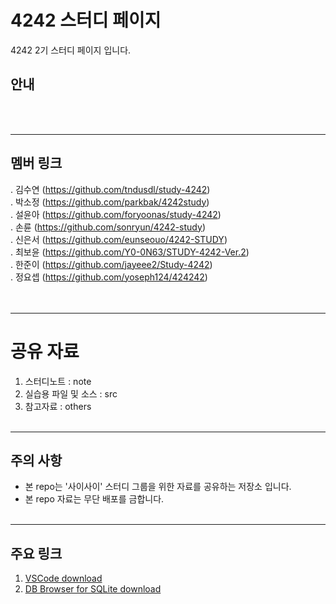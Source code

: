 # 4242 스터디 페이지
4242 2기 스터디 페이지 입니다.
<br>

## 안내

<br><br>

-----------------------------------

## 멤버 링크
. 김수연 (https://github.com/tndusdl/study-4242)<br>
. 박소정 (https://github.com/parkbak/4242study) <br>
. 설윤아 (https://github.com/foryoonas/study-4242) <br>
. 손륜   (https://github.com/sonryun/4242-study)<br>
. 신은서 (https://github.com/eunseouo/4242-STUDY) <br>
. 최보윤 (https://github.com/Y0-0N63/STUDY-4242-Ver.2) <br>
. 한준이 (https://github.com/jayeee2/Study-4242) <br>
. 정요셉 (https://github.com/yoseph124/424242) <br>
<br><br>


-----------------------------------
# 공유 자료

1. 스터디노트 : note 
2. 실습용 파일 및 소스 : src
3. 참고자료 : others
<br><br>

-----------------------------------
## 주의 사항
* 본 repo는 '사이사이' 스터디 그룹을 위한 자료를 공유하는 저장소 입니다. 
* 본 repo 자료는 무단 배포를 금합니다.
<br><br>

-----------------------------------

## 주요 링크
1. [VSCode download](https://code.visualstudio.com) <br>
2. [DB Browser for SQLite download](https://sqlitebrowser.org/dl/) <br>
<br><br>
